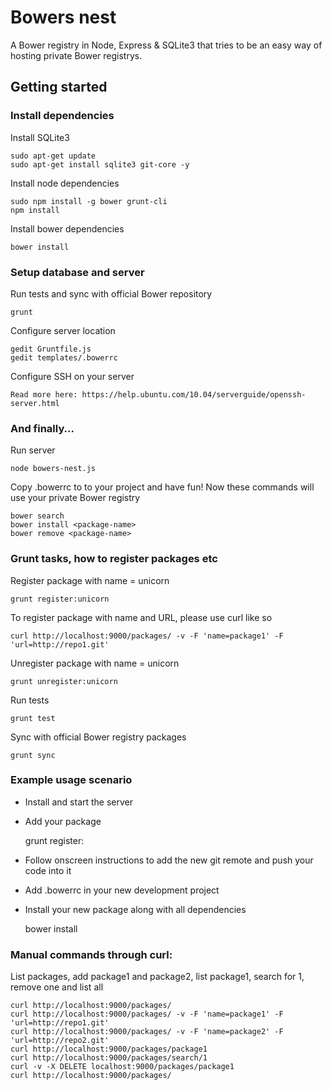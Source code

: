 
Bowers nest
===========
A Bower registry in Node, Express & SQLite3 that tries to be an easy way of hosting private Bower registrys.


Getting started
---------------

### Install dependencies

Install SQLite3

	sudo apt-get update
    sudo apt-get install sqlite3 git-core -y

Install node dependencies

    sudo npm install -g bower grunt-cli
    npm install

Install bower dependencies

    bower install

### Setup database and server

Run tests and sync with official Bower repository

    grunt 
    
Configure server location
	
	gedit Gruntfile.js
	gedit templates/.bowerrc
	
Configure SSH on your server
	
	Read more here: https://help.ubuntu.com/10.04/serverguide/openssh-server.html

### And finally...

Run server

    node bowers-nest.js
    
Copy .bowerrc to to your project and have fun!
Now these commands will use your private Bower registry

    bower search
    bower install <package-name>
    bower remove <package-name>

### Grunt tasks, how to register packages etc

Register package with name = unicorn 

    grunt register:unicorn

To register package with name and URL, please use curl like so

	curl http://localhost:9000/packages/ -v -F 'name=package1' -F 'url=http://repo1.git'

Unregister package with name = unicorn

    grunt unregister:unicorn
    
Run tests

	grunt test
	
Sync with official Bower registry packages

	grunt sync


### Example usage scenario

- Install and start the server

- Add your package

    grunt register:<my-package>

- Follow onscreen instructions to add the new git remote and push your code into it

- Add .bowerrc in your new development project

- Install your new package along with all dependencies

    bower install <my-package>


### Manual commands through curl:
List packages, add package1 and package2, list package1, search for 1, remove one and list all

    curl http://localhost:9000/packages/
    curl http://localhost:9000/packages/ -v -F 'name=package1' -F 'url=http://repo1.git'
    curl http://localhost:9000/packages/ -v -F 'name=package2' -F 'url=http://repo2.git'
    curl http://localhost:9000/packages/package1
    curl http://localhost:9000/packages/search/1
    curl -v -X DELETE localhost:9000/packages/package1
    curl http://localhost:9000/packages/
